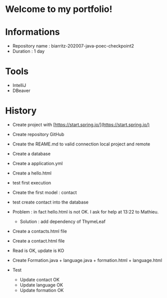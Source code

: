 # Welcome to my portfolio!

# Informations
- Repository name :  biarritz-202007-java-poec-checkpoint2
- Duration : 1 day


# Tools

- IntelliJ
- DBeaver


# History

- Create project with [https://start.spring.io/](https://start.spring.io/)
- Create repository GitHub
- Create the REAME.md to valid connection local project and remote
- Create a database
- Create a application.yml
- Create a hello.html
- test first execution

- Create the first model : contact
- test create contact into the database

- Problem : in fact hello.html is not OK. I ask for help at 13:22 to Mathieu.
  - Solution : add dependency of ThymeLeaf

- Create a contacts.html file
- Create a contact.html file
 - Read is OK, update is KO
- Create Formation.java + language.java + formation.html + language.html
- Test
  - Update contact OK
  - Update language OK
  - Update formation OK
  